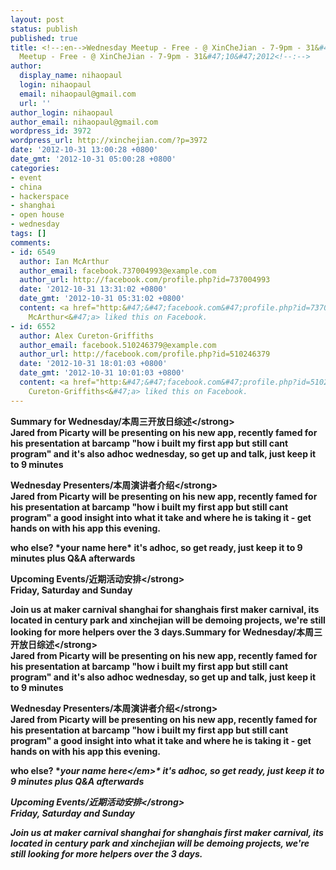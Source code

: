 ```yaml
---
layout: post
status: publish
published: true
title: <!--:en-->Wednesday Meetup - Free - @ XinCheJian - 7-9pm - 31&#47;10&#47;2012<!--:--><!--:zh-->Wednesday
  Meetup - Free - @ XinCheJian - 7-9pm - 31&#47;10&#47;2012<!--:-->
author:
  display_name: nihaopaul
  login: nihaopaul
  email: nihaopaul@gmail.com
  url: ''
author_login: nihaopaul
author_email: nihaopaul@gmail.com
wordpress_id: 3972
wordpress_url: http://xinchejian.com/?p=3972
date: '2012-10-31 13:00:28 +0800'
date_gmt: '2012-10-31 05:00:28 +0800'
categories:
- event
- china
- hackerspace
- shanghai
- open house
- wednesday
tags: []
comments:
- id: 6549
  author: Ian McArthur
  author_email: facebook.737004993@example.com
  author_url: http://facebook.com/profile.php?id=737004993
  date: '2012-10-31 13:31:02 +0800'
  date_gmt: '2012-10-31 05:31:02 +0800'
  content: <a href="http:&#47;&#47;facebook.com&#47;profile.php?id=737004993" target="_blank">Ian
    McArthur<&#47;a> liked this on Facebook.
- id: 6552
  author: Alex Cureton-Griffiths
  author_email: facebook.510246379@example.com
  author_url: http://facebook.com/profile.php?id=510246379
  date: '2012-10-31 18:01:03 +0800'
  date_gmt: '2012-10-31 10:01:03 +0800'
  content: <a href="http:&#47;&#47;facebook.com&#47;profile.php?id=510246379" target="_blank">Alex
    Cureton-Griffiths<&#47;a> liked this on Facebook.
---
```

<p><!--:en--><strong>Summary for Wednesday&#47;本周三开放日综述<&#47;strong><br />
Jared from Picarty will be presenting on his new app, recently famed for his presentation at barcamp "how i built my first app but still cant program" and it's also adhoc wednesday, so get up and talk, just keep it to 9 minutes</p>
<p><strong>Wednesday Presenters&#47;本周演讲者介绍<&#47;strong><br />
Jared from Picarty will be presenting on his new app, recently famed for his presentation at barcamp "how i built my first app but still cant program" a good insight into what it take and where he is taking it - get hands on with his app this evening.</p>
<p>who else? *your name here* it's adhoc, so get ready, just keep it to 9 minutes plus Q&amp;A afterwards</p>
<p><strong>Upcoming Events&#47;近期活动安排<&#47;strong><br />
Friday, Saturday and Sunday</p>
<p>Join us at maker carnival shanghai for shanghais first maker carnival, its located in century park and xinchejian will be demoing projects, we're still looking for more helpers over the 3 days.<!--:--><!--:zh--><strong>Summary for Wednesday&#47;本周三开放日综述<&#47;strong><br />
Jared from Picarty will be presenting on his new app, recently famed for his presentation at barcamp "how i built my first app but still cant program" and it's also adhoc wednesday, so get up and talk, just keep it to 9 minutes</p>
<p><strong>Wednesday Presenters&#47;本周演讲者介绍<&#47;strong><br />
Jared from Picarty will be presenting on his new app, recently famed for his presentation at barcamp "how i built my first app but still cant program" a good insight into what it take and where he is taking it - get hands on with his app this evening.</p>
<p>who else? *<em>your name here<&#47;em>* it's adhoc, so get ready, just keep it to 9 minutes plus Q&amp;A afterwards</p>
<p><strong>Upcoming Events&#47;近期活动安排<&#47;strong><br />
Friday, Saturday and Sunday</p>
<p>Join us at maker carnival shanghai for shanghais first maker carnival, its located in century park and xinchejian will be demoing projects, we're still looking for more helpers over the 3 days.<!--:--></p>
